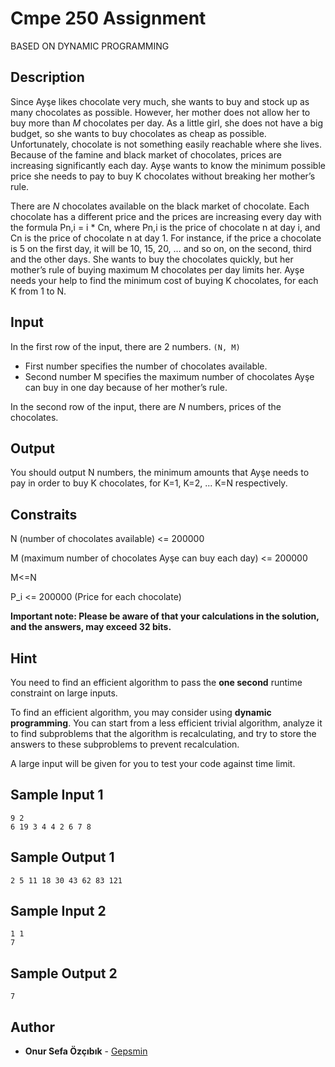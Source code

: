 # Cmpe 250 Assignment
BASED ON DYNAMIC PROGRAMMING
## Description

Since Ayşe likes chocolate very much, she wants to buy and stock up as many chocolates as possible. However, her mother does not allow her to buy more than *M* chocolates per day. As a little girl, she does not have a big budget, so she wants to buy chocolates as cheap as possible. Unfortunately, chocolate is not something easily reachable where she lives. Because of the famine and black market of chocolates, prices are increasing significantly each day. Ayşe wants to know the minimum possible price she needs to pay to buy K chocolates without breaking her mother’s rule.

There are *N* chocolates available on the black market of chocolate. Each chocolate has a different price and the prices are increasing every day with the formula Pn,i = i * Cn, where Pn,i is the price of chocolate n at day i, and Cn is the price of chocolate n at day 1. For instance, if the price a chocolate is 5 on the first day, it will be 10, 15, 20, … and so on, on the second, third and the other days. She wants to buy the chocolates quickly, but her mother’s rule of buying maximum M chocolates per day limits her. Ayşe needs your help to find the minimum cost of buying K chocolates, for each K from 1 to N.

## Input

In the first row of the input, there are 2 numbers. ```(N, M)``` 
- First number specifies the number of chocolates available.
- Second number M specifies the maximum number of chocolates Ayşe can buy in one day because of her mother’s rule.

In the second row of the input, there are *N* numbers, prices of the chocolates.

## Output

You should output N numbers, the minimum amounts that Ayşe needs to pay in order to buy K chocolates, for K=1, K=2, ... K=N respectively.


## Constraits

N (number of chocolates available) <= 200000

M (maximum number of chocolates Ayşe can buy each day) <= 200000

M<=N

P_i <= 200000 (Price for each chocolate)

**Important note: Please be aware of that your calculations in the solution, and the answers, may exceed 32 bits.**

## Hint

You need to find an efficient algorithm to pass the **one second** runtime constraint on large inputs. 

To find an efficient algorithm, you may consider using **dynamic programming**.  You can start from a less efficient trivial algorithm, analyze it to find subproblems that the algorithm is recalculating, and try to store the answers to these subproblems to prevent recalculation.

A large input will be given for you to test your code against time limit.

## Sample Input 1

```
9 2
6 19 3 4 4 2 6 7 8
```

## Sample Output 1

```
2 5 11 18 30 43 62 83 121
```

## Sample Input 2

```
1 1
7
```

## Sample Output 2

```
7
```

## Author

* **Onur Sefa Özçıbık** - [Gepsmin](https://github.com/Gepsmin)